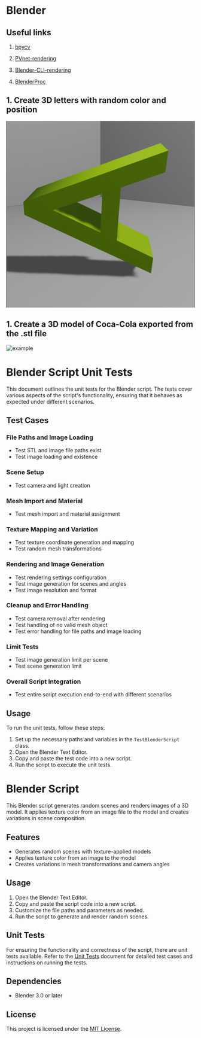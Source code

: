 # Blender

## Useful links

1. [bpycv](https://github.com/DIYer22/bpycv)

2. [PVnet-rendering](https://github.com/zju3dv/pvnet-rendering)

3. [Blender-CLI-rendering](https://github.com/yuki-koyama/blender-cli-rendering)

4. [BlenderProc](https://github.com/DLR-RM/BlenderProc)




## 1. Create 3D letters with random color and position

![example](image/A.png)

## 1. Create a 3D model of Coca-Cola exported from the .stl file

![example](image/Cola.gif)

# Blender Script Unit Tests

This document outlines the unit tests for the Blender script. The tests cover various aspects of the script's functionality, ensuring that it behaves as expected under different scenarios.

## Test Cases

### File Paths and Image Loading

- Test STL and image file paths exist
- Test image loading and existence

### Scene Setup

- Test camera and light creation

### Mesh Import and Material

- Test mesh import and material assignment

### Texture Mapping and Variation

- Test texture coordinate generation and mapping
- Test random mesh transformations

### Rendering and Image Generation

- Test rendering settings configuration
- Test image generation for scenes and angles
- Test image resolution and format

### Cleanup and Error Handling

- Test camera removal after rendering
- Test handling of no valid mesh object
- Test error handling for file paths and image loading

### Limit Tests

- Test image generation limit per scene
- Test scene generation limit

### Overall Script Integration

- Test entire script execution end-to-end with different scenarios

## Usage

To run the unit tests, follow these steps:

1. Set up the necessary paths and variables in the `TestBlenderScript` class.
2. Open the Blender Text Editor.
3. Copy and paste the test code into a new script.
4. Run the script to execute the unit tests.


# Blender Script

This Blender script generates random scenes and renders images of a 3D model. It applies texture color from an image file to the model and creates variations in scene composition.

## Features

- Generates random scenes with texture-applied models
- Applies texture color from an image to the model
- Creates variations in mesh transformations and camera angles

## Usage

1. Open the Blender Text Editor.
2. Copy and paste the script code into a new script.
3. Customize the file paths and parameters as needed.
4. Run the script to generate and render random scenes.

## Unit Tests

For ensuring the functionality and correctness of the script, there are unit tests available. Refer to the [Unit Tests](unit-tests.md) document for detailed test cases and instructions on running the tests.

## Dependencies

- Blender 3.0 or later

## License

This project is licensed under the [MIT License](LICENSE).
